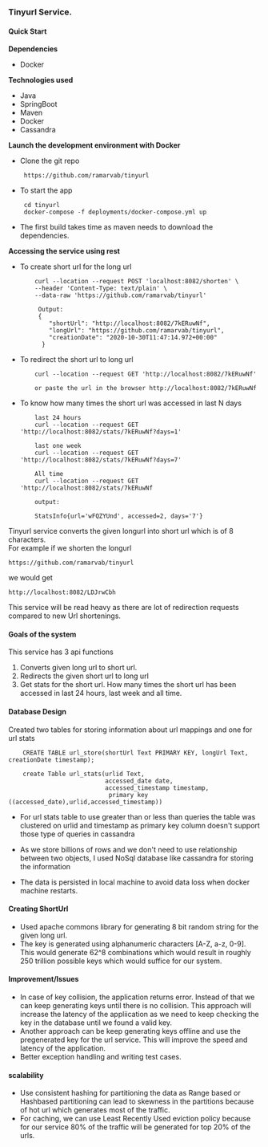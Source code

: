 ### Tinyurl Service.

<h4> Quick Start </h5>

  **Dependencies**

  - Docker  

  **Technologies used**
  - Java  
  - SpringBoot  
  - Maven
  - Docker
  - Cassandra
  
  **Launch the development environment with Docker**
  - Clone the git repo
    ```
     https://github.com/ramarvab/tinyurl
    ```  
  - To start the app
    ```
     cd tinyurl
     docker-compose -f deployments/docker-compose.yml up
    ```
  - The first build takes time as maven needs to download the dependencies.
  
  **Accessing the service using rest**
  
  - To create short url for the long url
    ```
        curl --location --request POST 'localhost:8082/shorten' \
        --header 'Content-Type: text/plain' \
        --data-raw 'https://github.com/ramarvab/tinyurl'
        
         Output:
         {
            "shortUrl": "http://localhost:8082/7kERuwNf",
            "longUrl": "https://github.com/ramarvab/tinyurl",
            "creationDate": "2020-10-30T11:47:14.972+00:00"
          }  
    ```
  - To redirect the short url to long url
    ```
        curl --location --request GET 'http://localhost:8082/7kERuwNf' 
  
        or paste the url in the browser http://localhost:8082/7kERuwNf
    ```
-  To know how many times the short url was accessed in last N days
    
    ```
        last 24 hours
        curl --location --request GET 'http://localhost:8082/stats/7kERuwNf?days=1'
        
        last one week 
        curl --location --request GET 'http://localhost:8082/stats/7kERuwNf?days=7'
        
        All time
        curl --location --request GET 'http://localhost:8082/stats/7kERuwNf
        
        output:
        
        StatsInfo{url='wFQZYUnd', accessed=2, days='7'}
    ```
  

Tinyurl service converts the given longurl into short url which is of 8 characters.  
For example if we shorten the longurl  

`https://github.com/ramarvab/tinyurl`  

 we would get   
 
 `http://localhost:8082/LDJrwCbh`
 
This service will be read heavy as there are lot of redirection requests compared to new Url shortenings. 
#### Goals of the system
This service has 3 api functions  
1. Converts given long url to short url.
2. Redirects the given short url to long url
3. Get stats for the short url. How many times the short url has been accessed in last 24 hours, last week and all time.


#### Database Design

Created two tables for storing information about url mappings and one for url stats

```
    CREATE TABLE url_store(shortUrl Text PRIMARY KEY, longUrl Text, creationDate timestamp);
    
    create Table url_stats(urlid Text,
                           accessed_date date, 
                           accessed_timestamp timestamp,
                            primary key ((accessed_date),urlid,accessed_timestamp))
```
- For url stats table to use greater than or less than queries the table was clustered on urlid and timestamp
as primary key column doesn't support those type of queries in cassandra

- As we store billions of rows and we don't need to use relationship between two objects, I used
 NoSql database like cassandra for storing the information
- The data is persisted in local machine to avoid data loss when docker machine restarts.
 
 #### Creating ShortUrl
 
   - Used apache commons library for generating 8 bit random string for the given long url.
   - The key is generated using alphanumeric characters [A-Z, a-z, 0-9]. This would generate 62^8 combinations
     which would result in roughly 250 trillion possible keys which would suffice for our system.
  
 #### Improvement/Issues
    
   - In case of key collision, the application returns error. Instead of that we can keep generating keys 
   until there is no collision. This approach will increase the latency of the appliication as we need to 
   keep checking the key in the database until we found a valid key.
   - Another approach can be keep generating keys offline and use the pregenerated key for the url service.
   This will improve the speed and latency of the application.
   - Better exception handling and writing test cases.
 
 
#### scalability  
-  Use consistent hashing for partitioning the data as Range based or Hashbased partitioning can lead to 
skewness in the partitions because of hot url which generates most of the traffic.
- For caching, we can use Least Recently Used eviction policy because for our service 80% of the traffic
will be generated for top 20% of the urls.
     




